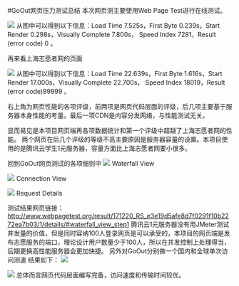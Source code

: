#GoOut网页压力测试总结本次网页测主要使用Web Page Test进行在线测试。![](tfimg/login1.png)从图中可以得到以下信息：Load Time 7.525s，First Byte 0.239s，Start Render 0.298s，Visually Complete 7.800s，	Speed Index 7281，Result (error code) 0 。再来看上海志愿者网的页面![](tfimg/shv1.png)从图中可以得到以下信息：Load Time 22.639s，First Byte 1.616s，Start Render 17.000s，Visually Complete 22.700s，	Speed Index 18019，Result (error code)99999 。右上角为网页性能的各项评级，前两项是网页代码层面的评级，后几项主要基于服务器本身性能的考量。最后一项CDN是内容分发网络，与性能测试无关。显而易见是本项目网页端再各项数据统计和第一个评级中超越了上海志愿者网的性能。两个网页在后几个评级的等级不高主要原因是服务器容量的设置。本项目使用的是腾讯云学生1元服务器，容量方面比上海志愿者网要小很多。回到GoOut网页测试的各项细则中![](tfimg/go1.png)Waterfall View![](tfimg/go2.png)Connection View![](tfimg/go3.png)Request Details测试结果网页链接：http://www.webpagetest.org/result/171220_RS_e3e19d5afe8d7f0291f10b2272ea7b03/1/details/#waterfall_view_step1腾讯云1元服务器没有用JMeter测试并发量的价值，但是同时容纳100人登录网页是可以承受的，本项目的网页端是发布志愿服务的端口，理论设计用户数量少于100人，所以在并发控制上处理得当，后期更换高性能服务器会更加快捷。另外对GoOut分别做一个国内和全球单次访问测速结果如下：![](tfimg/world1.png)![](tfimg/world2.png)总体而言网页代码层面编写完备，访问速度和传输时间较优。